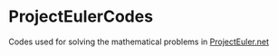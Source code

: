 # ProjectEulerCodes
Codes used for solving the mathematical problems in <a href="https://projecteuler.net/about">ProjectEuler.net</a>


